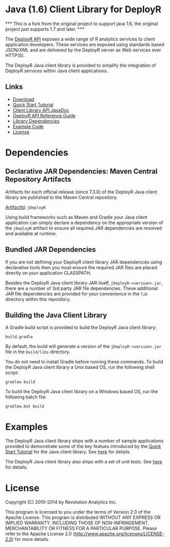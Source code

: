 Java (1.6) Client Library for DeployR
===============================

*** This is a fork from the original project to support java 1.6, the original project just supports 1.7 and later. ***

The [DeployR API](https://github.com/deployr/server) exposes a wide range of
R analytics services to client application developers. These services are
exposed using standards based JSON/XML and are delivered by the DeployR 
server as Web services over HTTP(S).

The DeployR Java client library is provided to simplify the integration of
DeployR services within Java client applications.

Links
-----

  * [Download](http://deployr.revolutionanalytics.com/docanddown/#clientlib)
  * [Quick Start Tutorial](http://deployr.revolutionanalytics.com/documents/dev/clientlib)
  * [Client Library API JavaDoc](http://deployr.revolutionanalytics.com/documents/dev/client-javadoc)
  * [DeployR API Reference Guide](http://deployr.revolutionanalytics.com/documents/dev/api-doc/guide)
  * [Library Dependencies](#dependencies)
  * [Example Code](#examples)
  * [License](#license)

Dependencies
============


Declarative JAR Dependencies: Maven Central Repository Artifacts
----------------------------------------------------------------

Artifacts for each official release (since 7.3.0) of the DeployR Java client
library are published to the Maven Central repository.

[ArtifactId](http://search.maven.org/#search|ga|1|a%3A%22jDeployR%22): `jDeployR`

Using build frameworks such as Maven and Gradle your Java client
application can simply declare a dependency on the appropriate version
of the `jDeployR` artifact to ensure all required JAR dependencies are resolved
and available at runtime.


Bundled JAR Dependencies
------------------------

If you are not defining your DeployR client library JAR dependencies using
declarative tools then you must ensure the required JAR files are placed
directly on your application CLASSPATH.

Besides the DeployR Java client library JAR itself, `jDeployR-<version>.jar`,
there are a number of 3rd party JAR file dependencies. These additional JAR
file dependencies are provided for your convenience in the `lib` directory
within this repository.


Building the Java Client Library
--------------------------------

A Gradle build script is provided to build the DeployR Java client
library:

```
build.gradle
```

By default, the build will generate a version of the  `jDeployR-<version>.jar`
file in the `build/libs` directory.

You do not need to install Gradle before running these commands. To
build the DeployR Java client library a Unix based OS, run the following shell
script:

```
gradlew build
```

To build the DeployR Java client library on a Windows based OS, run the following
batch file:

```
gradlew.bat build
```


Examples
========

The DeployR Java client library ships with a number of sample applications
provided to demonstrate some of the key featues introduced by the
[Quick Start Tutorial](http://deployr.revolutionanalytics.com/documents/dev/clientlib)
for the Java client library. See
[here](examples/tutorial) for details.

The DeployR Java client library also ships with a set of unit tests. See 
[here](test) for details.

License
=======

Copyright (C) 2010-2014 by Revolution Analytics Inc.

This program is licensed to you under the terms of Version 2.0 of the
Apache License. This program is distributed WITHOUT
ANY EXPRESS OR IMPLIED WARRANTY, INCLUDING THOSE OF NON-INFRINGEMENT,
MERCHANTABILITY OR FITNESS FOR A PARTICULAR PURPOSE. Please refer to the
Apache License 2.0 (http://www.apache.org/licenses/LICENSE-2.0) for more 
details.
